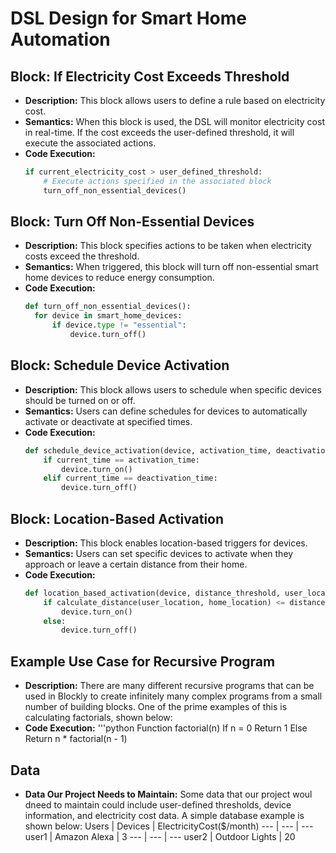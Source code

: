 # DSL Design for Smart Home Automation

## Block: If Electricity Cost Exceeds Threshold
- **Description:** This block allows users to define a rule based on electricity cost.
- **Semantics:** When this block is used, the DSL will monitor electricity cost in real-time. If the cost exceeds the user-defined threshold, it will execute the associated actions.
- **Code Execution:**
  ```python
  if current_electricity_cost > user_defined_threshold:
      # Execute actions specified in the associated block
      turn_off_non_essential_devices()

## Block: Turn Off Non-Essential Devices
- **Description:** This block specifies actions to be taken when electricity costs exceed the threshold.
- **Semantics:** When triggered, this block will turn off non-essential smart home devices to reduce energy consumption.
- **Code Execution:**
  ```python
  def turn_off_non_essential_devices():
    for device in smart_home_devices:
        if device.type != "essential":
            device.turn_off()

## Block: Schedule Device Activation
- **Description:** This block allows users to schedule when specific devices should be turned on or off.
- **Semantics:** Users can define schedules for devices to automatically activate or deactivate at specified times.
- **Code Execution:**
  ```python
  def schedule_device_activation(device, activation_time, deactivation_time):
      if current_time == activation_time:
          device.turn_on()
      elif current_time == deactivation_time:
          device.turn_off()

## Block: Location-Based Activation
- **Description:** This block enables location-based triggers for devices.
- **Semantics:** Users can set specific devices to activate when they approach or leave a certain distance from their home.
- **Code Execution:**
  ```python
  def location_based_activation(device, distance_threshold, user_location):
      if calculate_distance(user_location, home_location) <= distance_threshold:
          device.turn_on()
      else:
          device.turn_off()

## Example Use Case for Recursive Program
- **Description:** There are many different recursive programs that can be used in Blockly to create infinitely many complex programs from a small number of building blocks. One of the prime examples of this is calculating factorials, shown below:
- **Code Execution:** 
    '''python 
    Function factorial(n)
    If n = 0
        Return 1
    Else
        Return n * factorial(n - 1)

## Data 
- **Data Our Project Needs to Maintain:** Some data that our project woul dneed to maintain could include user-defined thresholds, device information, and electricity cost data. A simple database example is shown below:
    Users | Devices | ElectricityCost($/month)
    --- | --- | ---
    user1   | Amazon Alexa | 3
    --- | --- | ---
    user2 | Outdoor Lights | 20
